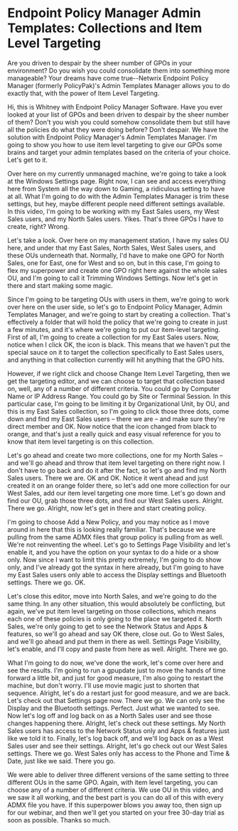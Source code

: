 # Endpoint Policy Manager Admin Templates: Collections and Item Level Targeting

Are you driven to despair by the sheer number of GPOs in your environment? Do you wish you could
consolidate them into something more manageable? Your dreams have come true--Netwrix Endpoint Policy
Manager (formerly PolicyPak)'s Admin Templates Manager allows you to do exactly that, with the power
of Item Level Targeting.

Hi, this is Whitney with Endpoint Policy Manager Software. Have you ever looked at your list of GPOs
and been driven to despair by the sheer number of them? Don't you wish you could somehow consolidate
them but still have all the policies do what they were doing before? Don't despair. We have the
solution with Endpoint Policy Manager's Admin Templates Manager. I'm going to show you how to use
item level targeting to give our GPOs some brains and target your admin templates based on the
criteria of your choice. Let's get to it.

Over here on my currently unmanaged machine, we're going to take a look at the Windows Settings
page. Right now, I can see and access everything here from System all the way down to Gaming, a
ridiculous setting to have at all. What I'm going to do with the Admin Templates Manager is trim
these settings, but hey, maybe different people need different settings available. In this video,
I'm going to be working with my East Sales users, my West Sales users, and my North Sales users.
Yikes. That's three GPOs I have to create, right? Wrong.

Let's take a look. Over here on my management station, I have my sales OU here, and under that my
East Sales, North Sales, West Sales users, and these OUs underneath that. Normally, I'd have to make
one GPO for North Sales, one for East, one for West and so on, but in this case, I'm going to flex
my superpower and create one GPO right here against the whole sales OU, and I'm going to call it
Trimming Windows Settings. Now let's get in there and start making some magic.

Since I'm going to be targeting OUs with users in them, we're going to work over here on the user
side, so let's go to Endpoint Policy Manager, Admin Templates Manager, and we're going to start by
creating a collection. That's effectively a folder that will hold the policy that we're going to
create in just a few minutes, and it's where we're going to put our item-level targeting. First of
all, I'm going to create a collection for my East Sales users. Now, notice when I click OK, the icon
is black. This means that we haven't put the special sauce on it to target the collection
specifically to East Sales users, and anything in that collection currently will hit anything that
the GPO hits.

However, if we right click and choose Change Item Level Targeting, then we get the targeting editor,
and we can choose to target that collection based on, well, any of a number of different criteria.
You could go by Computer Name or IP Address Range. You could go by Site or Terminal Session. In this
particular case, I'm going to be limiting it by Organizational Unit, by OU, and this is my East
Sales collection, so I'm going to click those three dots, come down and find my East Sales users –
there we are – and make sure they're direct member and OK. Now notice that the icon changed from
black to orange, and that's just a really quick and easy visual reference for you to know that item
level targeting is on this collection.

Let's go ahead and create two more collections, one for my North Sales – and we'll go ahead and
throw that item level targeting on there right now. I don't have to go back and do it after the
fact, so let's go and find my North Sales users. There we are. OK and OK. Notice it went ahead and
just created it on an orange folder there, so let's add one more collection for our West Sales, add
our item level targeting one more time. Let's go down and find our OU, grab those three dots, and
find our West Sales users. Alright. There we go. Alright, now let's get in there and start creating
policy.

I'm going to choose Add a New Policy, and you may notice as I move around in here that this is
looking really familiar. That's because we are pulling from the same ADMX files that group policy is
pulling from as well. We're not reinventing the wheel. Let's go to Settings Page Visibility and
let's enable it, and you have the option on your syntax to do a hide or a show only. Now since I
want to limit this pretty extremely, I'm going to do show only, and I've already got the syntax in
here already, but I'm going to have my East Sales users only able to access the Display settings and
Bluetooth settings. There we go. OK.

Let's close this editor, move into North Sales, and we're going to do the same thing. In any other
situation, this would absolutely be conflicting, but again, we've put item level targeting on those
collections, which means each one of these policies is only going to the place we targeted it. North
Sales, we're only going to get to see the Network Status and Apps & features, so we'll go ahead and
say OK there, close out. Go to West Sales, and we'll go ahead and put them in there as well.
Settings Page Visibility, let's enable, and I'll copy and paste from here as well. Alright. There we
go.

What I'm going to do now, we've done the work, let's come over here and see the results. I'm going
to run a gpupdate just to move the hands of time forward a little bit, and just for good measure,
I'm also going to restart the machine, but don't worry. I'll use movie magic just to shorten that
sequence. Alright, let's do a restart just for good measure, and we are back. Let's check out that
Settings page now. There we go. We can only see the Display and the Bluetooth settings. Perfect.
Just what we wanted to see. Now let's log off and log back on as a North Sales user and see those
changes happening there. Alright, let's check out these settings. My North Sales users has access to
the Network Status only and Apps & features just like we told it to. Finally, let's log back off,
and we'll log back on as a West Sales user and see their settings. Alright, let's go check out our
West Sales settings. There we go. West Sales only has access to the Phone and Time & Date, just like
we said. There you go.

We were able to deliver three different versions of the same setting to three different OUs in the
same GPO. Again, with item level targeting, you can choose any of a number of different criteria. We
use OU in this video, and we saw it all working, and the best part is you can do all of this with
every ADMX file you have. If this superpower blows you away too, then sign up for our webinar, and
then we'll get you started on your free 30-day trial as soon as possible. Thanks so much.
